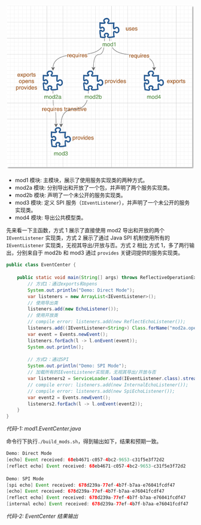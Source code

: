 
![](https://raw.githubusercontent.com/emac/jmods-demo/master/project-structure.png)

- mod1 模块: 主模块，展示了使用服务实现类的两种方式。
- mod2a 模块: 分别导出和开放了一个包，并声明了两个服务实现类。
- mod2b 模块: 声明了一个未公开的服务实现类。
- mod3 模块: 定义 SPI 服务（`IEventListener`），并声明了一个未公开的服务实现类。
- mod4 模块: 导出公共模型类。

先来看一下主函数，方式 1 展示了直接使用 mod2 导出和开放的两个 `IEventListener` 实现类，方式 2 展示了通过 Java SPI 机制使用所有的 `IEventListener` 实现类，无视其导出/开放与否。方式 2 相比 方式 1，多了两行输出，分别来自于 mod2b 和 mod3 通过 `provides` 关键词提供的服务实现类。

```java
public class EventCenter {

    public static void main(String[] args) throws ReflectiveOperationException {
        // 方式1：通过exports和opens
        System.out.println("Demo: Direct Mode");
        var listeners = new ArrayList<IEventListener>();
        // 使用导出类
        listeners.add(new EchoListener());
        // 使用开放类
        // compile error: listeners.add(new ReflectEchoListener());
        listeners.add((IEventListener<String>) Class.forName("mod2a.opens.ReflectEchoListener").getDeclaredConstructor().newInstance());
        var event = Events.newEvent();
        listeners.forEach(l -> l.onEvent(event));
        System.out.println();

        // 方式2：通过SPI
        System.out.println("Demo: SPI Mode");
        // 加载所有的IEventListener实现类，无视其导出/开放与否
        var listeners2 = ServiceLoader.load(IEventListener.class).stream().map(ServiceLoader.Provider::get).collect(Collectors.toList());
        // compile error: listeners.add(new InternalEchoListener());
        // compile error: listeners.add(new SpiEchoListener());
        var event2 = Events.newEvent();
        listeners2.forEach(l -> l.onEvent(event2));
    }
}
```

*代码-1: mod1.EventCenter.java*

命令行下执行`./build_mods.sh`，得到输出如下，结果和预期一致。

```java
Demo: Direct Mode
[echo] Event received: 68eb4671-c057-4bc2-9653-c31f5e3f72d2
[reflect echo] Event received: 68eb4671-c057-4bc2-9653-c31f5e3f72d2

Demo: SPI Mode
[spi echo] Event received: 678d239a-77ef-4b7f-b7aa-e76041fcdf47
[echo] Event received: 678d239a-77ef-4b7f-b7aa-e76041fcdf47
[reflect echo] Event received: 678d239a-77ef-4b7f-b7aa-e76041fcdf47
[internal echo] Event received: 678d239a-77ef-4b7f-b7aa-e76041fcdf47
```

*代码-2: EventCenter 结果输出*
